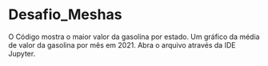 # Desafio_Meshas

O Código mostra o maior valor da gasolina por estado.
Um gráfico da média de valor da gasolina por mês em 2021. 
Abra o arquivo através da IDE Jupyter.
